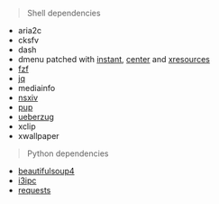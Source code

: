 > Shell dependencies
- aria2c
- cksfv
- dash
- dmenu patched with [instant](https://tools.suckless.org/dmenu/patches/instant/), [center](https://tools.suckless.org/dmenu/patches/center/) and [xresources](https://tools.suckless.org/dmenu/patches/xresources/)
- [fzf](https://github.com/junegunn/fzf)
- [jq](https://github.com/stedolan/jq)
- mediainfo
- [nsxiv](https://github.com/nsxiv/nsxiv)
- [pup](https://github.com/ericchiang/pup)
- [ueberzug](https://github.com/seebye/ueberzug)
- xclip
- xwallpaper

> Python dependencies
- [beautifulsoup4](https://pypi.org/project/beautifulsoup4/)
- [i3ipc](https://pypi.org/project/i3ipc)
- [requests](https://pypi.org/project/requests/)

